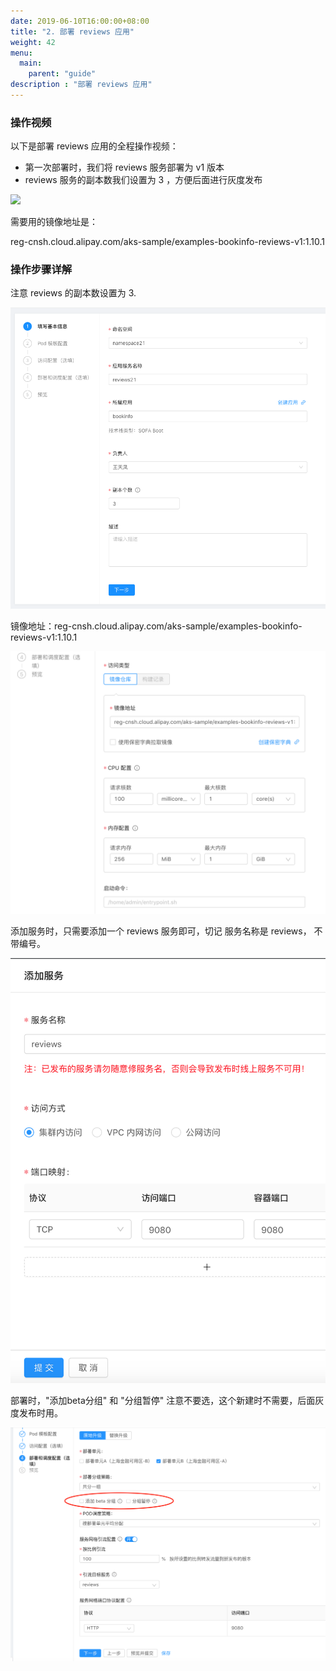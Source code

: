 ```yaml
---
date: 2019-06-10T16:00:00+08:00
title: "2. 部署 reviews 应用"
weight: 42
menu:
  main:
    parent: "guide"
description : "部署 reviews 应用"
---
```


### 操作视频

以下是部署 reviews 应用的全程操作视频：

- 第一次部署时，我们将 reviews 服务部署为 v1 版本
- reviews 服务的副本数我们设置为 3 ，方便后面进行灰度发布

![](images/bookinfo/reviews.gif)

需要用的镜像地址是：

reg-cnsh.cloud.alipay.com/aks-sample/examples-bookinfo-reviews-v1:1.10.1

### 操作步骤详解

注意 reviews 的副本数设置为 3.

![](images/bookinfo/reviews-1.png)

镜像地址：reg-cnsh.cloud.alipay.com/aks-sample/examples-bookinfo-reviews-v1:1.10.1

![](images/bookinfo/reviews-3.png)

添加服务时，只需要添加一个 reviews 服务即可，切记 服务名称是 reviews， 不带编号。

![](images/bookinfo/reviews-2.png)

部署时，"添加beta分组" 和 "分组暂停" 注意不要选，这个新建时不需要，后面灰度发布时用。

![](images/bookinfo/reviews-4.png)


